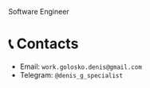 
Software Engineer

# 📞 Contacts

+ Email: `work.golosko.denis@gmail.com`
+ Telegram: `@denis_g_specialist`
